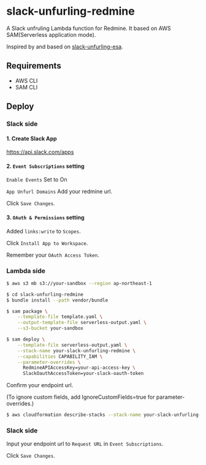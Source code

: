 # slack-unfurling-redmine

A Slack unfruling Lambda function for Redmine.
It based on AWS SAM(Serverless application mode).

Inspired by and based on [slack-unfurling-esa](https://github.com/mallowlabs/slack-unfurling-esa).

## Requirements

* AWS CLI
* SAM CLI

## Deploy

### Slack side

#### 1. Create Slack App

https://api.slack.com/apps

#### 2. `Event Subscriptions` setting

`Enable Events` Set to On

`App Unfurl Domains` Add your redmine url.

Click `Save Changes`.

#### 3. `OAuth & Permissions` setting

Added `links:write` to `Scopes`.

Click `Install App to Workspace`.

Remember your `OAuth Access Token`.

### Lambda side

```bash
$ aws s3 mb s3://your-sandbox --region ap-northeast-1
```

```bash
$ cd slack-unfurling-redmine
$ bundle install --path vendor/bundle
```

```bash
$ sam package \
    --template-file template.yaml \
    --output-template-file serverless-output.yaml \
    --s3-bucket your-sandbox
```

```bash
$ sam deploy \
    --template-file serverless-output.yaml \
    --stack-name your-slack-unfurling-redmine \
    --capabilities CAPABILITY_IAM \
    --parameter-overrides \
      RedmineAPIAccessKey=your-api-access-key \
      SlackOauthAccessToken=your-slack-oauth-token
```

Confirm your endpoint url.

(To ignore custom fields, add IgnoreCustomFields=true for parameter-overrides.)


```bash
$ aws cloudformation describe-stacks --stack-name your-slack-unfurling-redmine --region ap-northeast-1
```

### Slack side
Input your endpoint url to `Request URL` in `Event Subscriptions`.

Click `Save Changes`.
